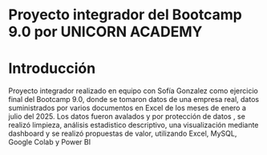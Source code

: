 # Proyecto integrador del Bootcamp 9.0 por UNICORN ACADEMY

# Introducción
Proyecto integrador realizado en equipo con Sofía Gonzalez como ejercicio final del Bootcamp 9.0, donde se tomaron datos de una empresa real, datos suministrados por varios documentos en Excel de los meses de enero a julio del 2025. Los datos fueron avalados y por protección de datos , se realizó limpieza, análisis estadistico descriptivo, una visualización mediante dashboard y se realizó propuestas de valor, utilizando Excel, MySQL, Google Colab y Power BI
